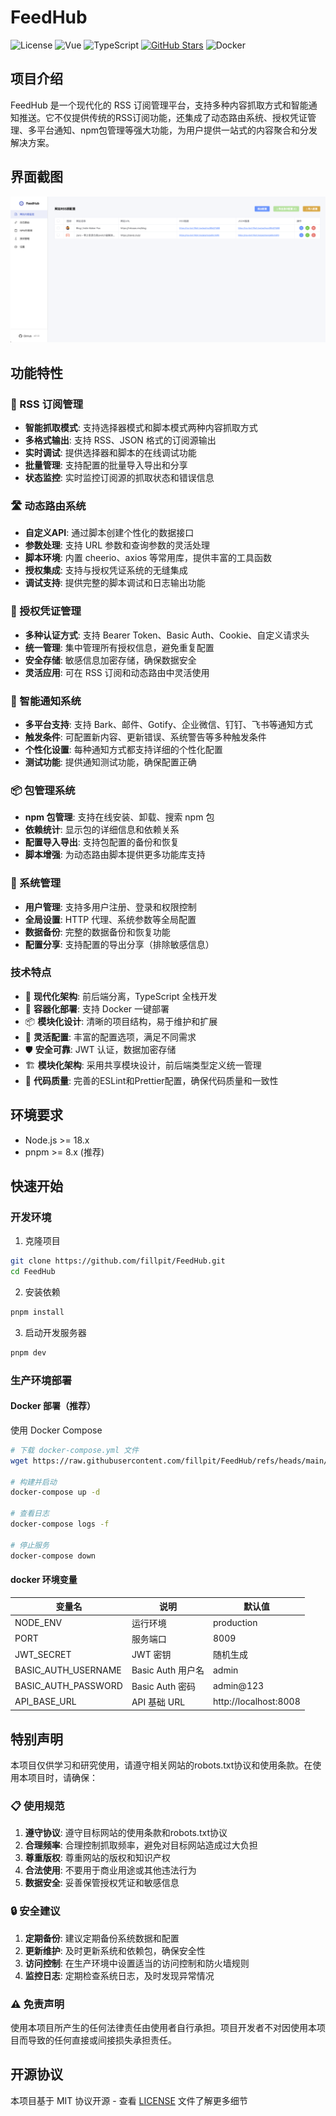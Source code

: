 # FeedHub

![License](https://img.shields.io/badge/license-MIT-blue.svg)
![Vue](https://img.shields.io/badge/vue-3.x-brightgreen.svg)
![TypeScript](https://img.shields.io/badge/typescript-5.x-blue.svg)
[![GitHub Stars](https://img.shields.io/github/stars/fillpit/FeedHub.svg?style=flat&logo=github)](https://github.com/fillpit/FeedHub)
![Docker](https://img.shields.io/docker/pulls/fillpit/feedhub.svg)

## 项目介绍

FeedHub 是一个现代化的 RSS 订阅管理平台，支持多种内容抓取方式和智能通知推送。它不仅提供传统的RSS订阅功能，还集成了动态路由系统、授权凭证管理、多平台通知、npm包管理等强大功能，为用户提供一站式的内容聚合和分发解决方案。

## 界面截图

![FeedHub 界面](https://raw.githubusercontent.com/fillpit/FeedHub/main/docs/img/img_1.png)

## 功能特性

### 🔗 RSS 订阅管理
- **智能抓取模式**: 支持选择器模式和脚本模式两种内容抓取方式
- **多格式输出**: 支持 RSS、JSON 格式的订阅源输出
- **实时调试**: 提供选择器和脚本的在线调试功能
- **批量管理**: 支持配置的批量导入导出和分享
- **状态监控**: 实时监控订阅源的抓取状态和错误信息

### 🛣️ 动态路由系统
- **自定义API**: 通过脚本创建个性化的数据接口
- **参数处理**: 支持 URL 参数和查询参数的灵活处理
- **脚本环境**: 内置 cheerio、axios 等常用库，提供丰富的工具函数
- **授权集成**: 支持与授权凭证系统的无缝集成
- **调试支持**: 提供完整的脚本调试和日志输出功能

### 🔐 授权凭证管理
- **多种认证方式**: 支持 Bearer Token、Basic Auth、Cookie、自定义请求头
- **统一管理**: 集中管理所有授权信息，避免重复配置
- **安全存储**: 敏感信息加密存储，确保数据安全
- **灵活应用**: 可在 RSS 订阅和动态路由中灵活使用

### 📱 智能通知系统
- **多平台支持**: 支持 Bark、邮件、Gotify、企业微信、钉钉、飞书等通知方式
- **触发条件**: 可配置新内容、更新错误、系统警告等多种触发条件
- **个性化设置**: 每种通知方式都支持详细的个性化配置
- **测试功能**: 提供通知测试功能，确保配置正确

### 📦 包管理系统
- **npm 包管理**: 支持在线安装、卸载、搜索 npm 包
- **依赖统计**: 显示包的详细信息和依赖关系
- **配置导入导出**: 支持包配置的备份和恢复
- **脚本增强**: 为动态路由脚本提供更多功能库支持

### 🔧 系统管理
- **用户管理**: 支持多用户注册、登录和权限控制
- **全局设置**: HTTP 代理、系统参数等全局配置
- **数据备份**: 完整的数据备份和恢复功能
- **配置分享**: 支持配置的导出分享（排除敏感信息）

### 技术特点

- 🚀 **现代化架构**: 前后端分离，TypeScript 全栈开发
- 🐳 **容器化部署**: 支持 Docker 一键部署
- 📦 **模块化设计**: 清晰的项目结构，易于维护和扩展
- 🔧 **灵活配置**: 丰富的配置选项，满足不同需求
- 🛡️ **安全可靠**: JWT 认证，数据加密存储
- 🏗️ **模块化架构**: 采用共享模块设计，前后端类型定义统一管理
- 🔧 **代码质量**: 完善的ESLint和Prettier配置，确保代码质量和一致性



## 环境要求

- Node.js >= 18.x
- pnpm >= 8.x (推荐)

## 快速开始

### 开发环境

1. 克隆项目

```bash
git clone https://github.com/fillpit/FeedHub.git
cd FeedHub
```

2. 安装依赖

```bash
pnpm install
```

3. 启动开发服务器

```bash
pnpm dev
```

### 生产环境部署

#### Docker 部署（推荐）

使用 Docker Compose

```bash
# 下载 docker-compose.yml 文件
wget https://raw.githubusercontent.com/fillpit/FeedHub/refs/heads/main/docker-compose.yml

# 构建并启动
docker-compose up -d

# 查看日志
docker-compose logs -f

# 停止服务
docker-compose down
```

#### docker 环境变量

| 变量名 | 说明 | 默认值 |
| --- | --- | --- |
| NODE_ENV | 运行环境 | production |
| PORT | 服务端口 | 8009 |
| JWT_SECRET | JWT 密钥 | 随机生成 |
| BASIC_AUTH_USERNAME | Basic Auth 用户名 | admin |
| BASIC_AUTH_PASSWORD | Basic Auth 密码 | admin@123 |
| API_BASE_URL | API 基础 URL | http://localhost:8008 |

## 特别声明

本项目仅供学习和研究使用，请遵守相关网站的robots.txt协议和使用条款。在使用本项目时，请确保：

### 📋 使用规范
1. **遵守协议**: 遵守目标网站的使用条款和robots.txt协议
2. **合理频率**: 合理控制抓取频率，避免对目标网站造成过大负担
3. **尊重版权**: 尊重网站的版权和知识产权
4. **合法使用**: 不要用于商业用途或其他违法行为
5. **数据安全**: 妥善保管授权凭证和敏感信息

### 🔒 安全建议
1. **定期备份**: 建议定期备份系统数据和配置
2. **更新维护**: 及时更新系统和依赖包，确保安全性
3. **访问控制**: 在生产环境中设置适当的访问控制和防火墙规则
4. **监控日志**: 定期检查系统日志，及时发现异常情况

### ⚠️ 免责声明
使用本项目所产生的任何法律责任由使用者自行承担。项目开发者不对因使用本项目而导致的任何直接或间接损失承担责任。

## 开源协议

本项目基于 MIT 协议开源 - 查看 [LICENSE](LICENSE) 文件了解更多细节

